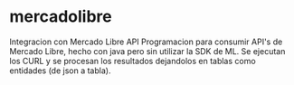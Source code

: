 # mercadolibre
Integracion con Mercado Libre API
Programacion para consumir API's de Mercado Libre, hecho con java pero sin utilizar la SDK de ML. Se ejecutan los CURL y se procesan los resultados
dejandolos en tablas como entidades (de json a tabla).
